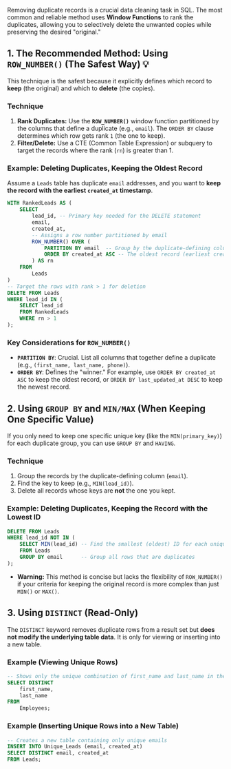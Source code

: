 Removing duplicate records is a crucial data cleaning task in SQL. The most common and reliable method uses **Window Functions** to rank the duplicates, allowing you to selectively delete the unwanted copies while preserving the desired "original."

## 1\. The Recommended Method: Using `ROW_NUMBER()` (The Safest Way) 💡

This technique is the safest because it explicitly defines which record to **keep** (the original) and which to **delete** (the copies).

### Technique

1.  **Rank Duplicates:** Use the **`ROW_NUMBER()`** window function partitioned by the columns that define a duplicate (e.g., `email`). The `ORDER BY` clause determines which row gets rank `1` (the one to keep).
2.  **Filter/Delete:** Use a CTE (Common Table Expression) or subquery to target the records where the rank (`rn`) is greater than 1.

### Example: Deleting Duplicates, Keeping the Oldest Record

Assume a `Leads` table has duplicate `email` addresses, and you want to **keep the record with the earliest `created_at` timestamp**.

```sql
WITH RankedLeads AS (
    SELECT
        lead_id, -- Primary key needed for the DELETE statement
        email,
        created_at,
        -- Assigns a row number partitioned by email
        ROW_NUMBER() OVER (
            PARTITION BY email  -- Group by the duplicate-defining column
            ORDER BY created_at ASC -- The oldest record (earliest created_at) gets rank 1
        ) AS rn
    FROM
        Leads
)
-- Target the rows with rank > 1 for deletion
DELETE FROM Leads 
WHERE lead_id IN (
    SELECT lead_id
    FROM RankedLeads
    WHERE rn > 1 
);
```

### Key Considerations for `ROW_NUMBER()`

  * **`PARTITION BY`**: Crucial. List all columns that together define a duplicate (e.g., `(first_name, last_name, phone)`).
  * **`ORDER BY`**: Defines the "winner." For example, use `ORDER BY created_at ASC` to keep the oldest record, or `ORDER BY last_updated_at DESC` to keep the newest record.

## 2\. Using `GROUP BY` and `MIN/MAX` (When Keeping One Specific Value)

If you only need to keep one specific unique key (like the `MIN(primary_key)`) for each duplicate group, you can use `GROUP BY` and `HAVING`.

### Technique

1.  Group the records by the duplicate-defining column (`email`).
2.  Find the key to keep (e.g., `MIN(lead_id)`).
3.  Delete all records whose keys are **not** the one you kept.

### Example: Deleting Duplicates, Keeping the Record with the Lowest ID

```sql
DELETE FROM Leads
WHERE lead_id NOT IN (
    SELECT MIN(lead_id) -- Find the smallest (oldest) ID for each unique email
    FROM Leads
    GROUP BY email      -- Group all rows that are duplicates
);
```

  * **Warning:** This method is concise but lacks the flexibility of `ROW_NUMBER()` if your criteria for keeping the original record is more complex than just `MIN()` or `MAX()`.

## 3\. Using `DISTINCT` (Read-Only) 

The `DISTINCT` keyword removes duplicate rows from a result set but **does not modify the underlying table data**. It is only for viewing or inserting into a new table.

### Example (Viewing Unique Rows)

```sql
-- Shows only the unique combination of first_name and last_name in the result set
SELECT DISTINCT
    first_name,
    last_name
FROM
    Employees;
```

### Example (Inserting Unique Rows into a New Table)

```sql
-- Creates a new table containing only unique emails
INSERT INTO Unique_Leads (email, created_at)
SELECT DISTINCT email, created_at 
FROM Leads;
```
